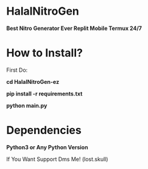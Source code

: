 # HalalNitroGen
__Best Nitro Generator Ever Replit Mobile Termux 24/7__

# How to Install?

First Do:

**cd HalalNitroGen-ez**

**pip install -r requirements.txt**

**python main.py**


# Dependencies
**Python3 or Any Python Version**

If You Want Support Dms Me! (lost.skull)
